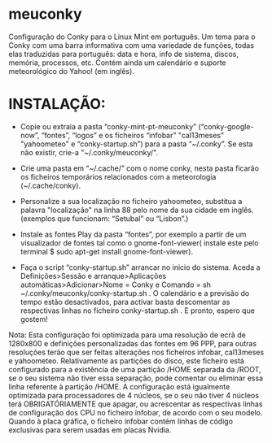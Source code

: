 # meuconky

Configuração do Conky para o Linux Mint em português.
Um tema para o Conky com uma barra informativa com uma variedade de funções, todas elas traduzidas para português: data e hora, info de sistema, discos, memória, processos, etc. Contém ainda um calendário e suporte meteorológico do Yahoo! (em inglês). 

# INSTALAÇÃO:

- Copie ou extraia a pasta “conky-mint-pt-meuconky” (“conky-google-now”, “fontes”, “logos” e os ficheiros “infobar” "cal13meses"  "yahoometeo" e “conky-startup.sh”)  para a pasta “~/.conky”. Se esta não existir, crie-a "~/.conky/meuconky/".

- Crie uma pasta em “~/.cache/” com o nome conky, nesta pasta ficarão os ficheiros temporários relacionados com a meteorologia (~/.cache/conky).

- Personalize a sua localização no ficheiro yahoometeo, substitua a palavra "localização" na linha 88 pelo nome da sua cidade em inglês. (exemplos que funcionam: “Setubal” ou “Lisbon”.)

- Instale as fontes Play da pasta “fontes”, por exemplo a partir de um visualizador de fontes tal como o gnome-font-viewer( instale este pelo terminal $ sudo apt-get install gnome-font-viewer).

- Faça o script “conky-startup.sh” arrancar no inicio do sistema.
Aceda a Definições>Sessão e arranque>Aplicações automáticas>Adicionar>Nome = Conky e Comando = sh ~/.conky/meuconky/conky-startup.sh . O calendário e a previsão do tempo estão desactivados, para activar basta descomentar as respectivas linhas no ficheiro conky-startup.sh .
E pronto, espero que gostem!

Nota: Esta configuração foi optimizada para uma resolução de ecrã de 1280x800 e definições personalizadas das fontes em 96 PPP, para outras resoluções terão que ser feitas alterações nos ficheiros infobar, cal13meses e yahoometeo.
Relativamente as partições do disco, este ficheiro está configurado para a existência de uma partição /HOME separada da /ROOT, se o seu sistema não tiver essa separação, pode comentar ou eliminar essa linha referente à partição /HOME.
A configuração está igualmente optimizada para processadores de 4 núcleos, se o seu não tiver 4 núcleos terá OBRIGATÓRIAMENTE que apagar, ou acrescentar as respectivas linhas de configuração dos CPU no ficheiro infobar, de acordo com o seu modelo.
Quando à placa gráfica, o ficheiro infobar contém linhas de código exclusivas para serem usadas em placas Nvidia.
